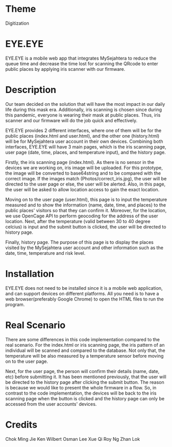 # Theme
Digitization

# EYE.EYE
EYE.EYE is a mobile web app that integrates MySejahtera to reduce the queue time and decrease the time lost for scanning the QRcode to enter public places by applying iris scanner with our firmware.

# Description
Our team decided on the solution that will have the most impact in our daily life during this mask era. Additionally, iris scanning is chosen since during this pandemic, everyone is wearing their mask at public places. Thus, iris scanner and our firmware will do the job quick and effectively.

EYE.EYE provides 2 different interfaces, where one of them will be for the public places (index.html and user.html), and the other one (history.html) will be for MySejahtera user account in their own devices.  Combining both interfaces, EYE.EYE will have 3 main pages, which is the iris scanning page, user page (date, time, places, and temperature input), and the history page.

Firstly, the iris scanning page (index.html). As there is no sensor in the devices we are working on, iris image will be uploaded. For this prototype, the image will be converted to base64string and to be compared with the correct image. If the images match (Photos/correct_iris.jpg), the user will be directed to the user page or else, the user will be alerted. Also, in this page, the user will be asked to allow location access to gain the exact location. 

Moving on to the user page (user.html), this page is to input the temperature measured and to show the information (name, date, time, and places) to the public places' visitors so that they can confirm it. Moreover, for the location, we use OpenCage API to perform geocoding for the address of the user location. Next, after the temperature (valid between 30 to 40 degree celcius) is input and the submit button is clicked, the user will be directed to history page.

Finally, history page. The purpose of this page is to display the places visited by the MySejahtera user account and other information such as the date, time, temperature and risk level. 

# Installation
EYE.EYE does not need to be installed since it is a mobile web application, and can support devices on different platforms. All you need is to have a web browser(preferably Google Chrome) to open the HTML files to run the program.

# Real Scenario
There are some differences in this code implementation compared to the real scenario. For the index.html or iris scanning page, the iris pattern of an individual will be scanned and compared to the database. Not only that, the temperature will be also measured by a temperature sensor before moving on to the user page.

Next, for the user page, the person will confirm their details (name, date, etc) before submitting it. It has been mentioned previously, that the user will be directed to the history page after clicking the submit button. The reason is  because we would like to present the whole firmware in a flow. So, in contrast to the code implementation, the devices will be back to the iris scanning page when the button is clicked and the history page can only be accessed from the user accounts' devices.

# Credits
Chok Ming Jie
Ken Wilbert Osman
Lee Xue Qi
Roy Ng Zhan Lok

 